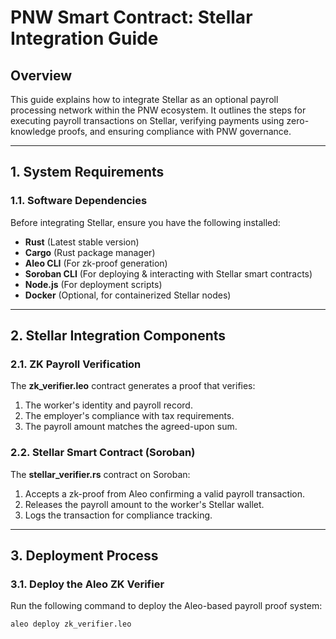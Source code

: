 # PNW Smart Contract: Stellar Integration Guide  

## Overview  
This guide explains how to integrate Stellar as an optional payroll processing network within the PNW ecosystem. It outlines the steps for executing payroll transactions on Stellar, verifying payments using zero-knowledge proofs, and ensuring compliance with PNW governance.  

---

## 1. **System Requirements**  

### **1.1. Software Dependencies**  
Before integrating Stellar, ensure you have the following installed:  

- **Rust** (Latest stable version)  
- **Cargo** (Rust package manager)  
- **Aleo CLI** (For zk-proof generation)  
- **Soroban CLI** (For deploying & interacting with Stellar smart contracts)  
- **Node.js** (For deployment scripts)  
- **Docker** (Optional, for containerized Stellar nodes)  

---

## 2. **Stellar Integration Components**  

### **2.1. ZK Payroll Verification**  
The **zk_verifier.leo** contract generates a proof that verifies:  
1. The worker's identity and payroll record.  
2. The employer's compliance with tax requirements.  
3. The payroll amount matches the agreed-upon sum.  

### **2.2. Stellar Smart Contract (Soroban)**  
The **stellar_verifier.rs** contract on Soroban:  
1. Accepts a zk-proof from Aleo confirming a valid payroll transaction.  
2. Releases the payroll amount to the worker's Stellar wallet.  
3. Logs the transaction for compliance tracking.  

---

## 3. **Deployment Process**  

### **3.1. Deploy the Aleo ZK Verifier**  
Run the following command to deploy the Aleo-based payroll proof system:  

```sh
aleo deploy zk_verifier.leo
